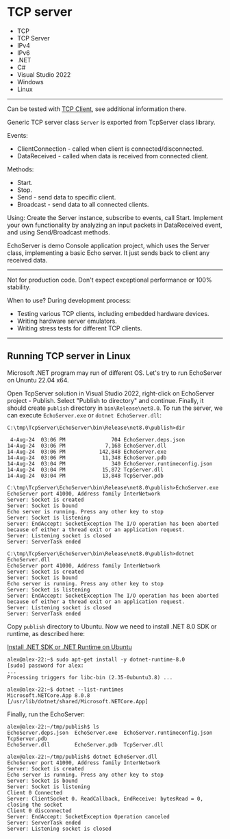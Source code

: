 # TCP server

- TCP
- TCP Server
- IPv4
- IPv6
- .NET
- C#
- Visual Studio 2022
- Windows
- Linux

---

Can be tested with [TCP Client](../TcpHexClient/), see additional information there.

Generic TCP server class `Server` is exported from TcpServer class library. 

Events:

- ClientConnection - called when client is connected/disconnected.
- DataReceived - called when data is received from connected client.

Methods:

- Start.
- Stop.
- Send - send data to specific client.
- Broadcast - send data to all connected clients.

Using: Create the Server instance, subscribe to events, call Start. Implement your own functionality by analyzing an input packets in DataReceived event, and using Send/Broadcast methods.

EchoServer is demo Console application project, which uses the Server class, implementing a basic Echo server. It just sends back to client any received data.

---
Not for production code. Don't expect exceptional performance or 100% stability.

When to use? During development process:
- Testing various TCP clients, including embedded hardware devices. 
- Writing hardware server emulators. 
- Writing stress tests for different TCP clients.

---
## Running TCP server in Linux

Microsoft .NET program may run of different OS. Let's try to run EchoServer on Ununtu 22.04 x64.

Open TcpServer solution in Visual Studio 2022, right-click on EchoServer project - Publish. Select "Publish to directory" and continue. Finally, it should create `publish` directory in `bin\Release\net8.0`. To run the server, we can execute `EchoServer.exe` or `dotnet EchoServer.dll`:

```
C:\tmp\TcpServer\EchoServer\bin\Release\net8.0\publish>dir
 
 4-Aug-24  03:06 PM               704 EchoServer.deps.json
14-Aug-24  03:06 PM             7,168 EchoServer.dll
14-Aug-24  03:06 PM           142,848 EchoServer.exe
14-Aug-24  03:06 PM            11,348 EchoServer.pdb
14-Aug-24  03:04 PM               340 EchoServer.runtimeconfig.json
14-Aug-24  03:04 PM            15,872 TcpServer.dll
14-Aug-24  03:04 PM            13,848 TcpServer.pdb

C:\tmp\TcpServer\EchoServer\bin\Release\net8.0\publish>EchoServer.exe
EchoServer port 41000, Address family InterNetwork
Server: Socket is created
Server: Socket is bound
Echo server is running. Press any other key to stop
Server: Socket is listening
Server: EndAccept: SocketException The I/O operation has been aborted because of either a thread exit or an application request.
Server: Listening socket is closed
Server: ServerTask ended

C:\tmp\TcpServer\EchoServer\bin\Release\net8.0\publish>dotnet EchoServer.dll
EchoServer port 41000, Address family InterNetwork
Server: Socket is created
Server: Socket is bound
Echo server is running. Press any other key to stop
Server: Socket is listening
Server: EndAccept: SocketException The I/O operation has been aborted because of either a thread exit or an application request.
Server: Listening socket is closed
Server: ServerTask ended
```

Copy `publish` directory to Ubuntu. Now we need to install .NET 8.0 SDK or runtime, as described here: 

[Install .NET SDK or .NET Runtime on Ubuntu](https://learn.microsoft.com/en-us/dotnet/core/install/linux-ubuntu-install?tabs=dotnet8&pivots=os-linux-ubuntu-2204)


```
alex@alex-22:~$ sudo apt-get install -y dotnet-runtime-8.0
[sudo] password for alex: 
...
Processing triggers for libc-bin (2.35-0ubuntu3.8) ...

alex@alex-22:~$ dotnet --list-runtimes
Microsoft.NETCore.App 8.0.8 [/usr/lib/dotnet/shared/Microsoft.NETCore.App]
```

Finally, run the EchoServer:

```
alex@alex-22:~/tmp/publish$ ls
EchoServer.deps.json  EchoServer.exe  EchoServer.runtimeconfig.json  TcpServer.pdb
EchoServer.dll        EchoServer.pdb  TcpServer.dll

alex@alex-22:~/tmp/publish$ dotnet EchoServer.dll
EchoServer port 41000, Address family InterNetwork
Server: Socket is created
Echo server is running. Press any other key to stop
Server: Socket is bound
Server: Socket is listening
Client 0 Connected
Server: ClientSocket 0. ReadCallback, EndReceive: bytesRead = 0, closing the socket
Client 0 disconnected
Server: EndAccept: SocketException Operation canceled
Server: ServerTask ended
Server: Listening socket is closed
```

